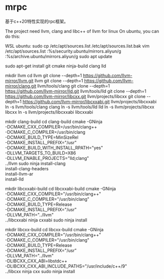 # mrpc
基于c++20特性实现的rpc框架。

The project need llvm, clang and libc++ of llvm for linux
On ubuntu, you can do this:

WSL ubuntu:
sudo cp /etc/apt/sources.list /etc/apt/sources.list.bak
vim /etc/apt/sources.list
  :%s/security.ubuntu/mirrors.aliyun/g
  :%s/archive.ubuntu/mirrors.aliyun/g
sudo apt update

sudo apt-get install git cmake ninja-build clang lld

mkdir llvm
cd llvm
git clone --depth=1 https://github.com/llvm-mirror/llvm.git llvm
git clone --depth=1 https://github.com/llvm-mirror/clang.git llvm/tools/clang
git clone --depth=1 https://github.com/llvm-mirror/lld.git llvm/tools/lld
git clone --depth=1 https://github.com/llvm-mirror/libcxx.git llvm/projects/libcxx
git clone --depth=1 https://github.com/llvm-mirror/libcxxabi.git llvm/projects/libcxxabi
ln -s llvm/tools/clang clang
ln -s llvm/tools/lld lld
ln -s llvm/projects/libcxx libcxx
ln -s llvm/projects/libcxxabi libcxxabi

mkdir clang-build
cd clang-build
cmake -GNinja \
      -DCMAKE_CXX_COMPILER=/usr/bin/clang++ \
      -DCMAKE_C_COMPILER=/usr/bin/clang \
      -DCMAKE_BUILD_TYPE=MinSizeRel \
      -DCMAKE_INSTALL_PREFIX="/usr" \
      -DCMAKE_BUILD_WITH_INSTALL_RPATH="yes" \
      -DLLVM_TARGETS_TO_BUILD=X86 \
      -DLLVM_ENABLE_PROJECTS="lld;clang" \
      ../llvm
sudo ninja install-clang \
      install-clang-headers \
      install-llvm-ar \
      install-lld

mkdir libcxxabi-build
cd libcxxabi-build
cmake -GNinja \
      -DCMAKE_CXX_COMPILER="/usr/bin/clang++" \
      -DCMAKE_C_COMPILER="/usr/bin/clang" \
      -DCMAKE_BUILD_TYPE=Release \
      -DCMAKE_INSTALL_PREFIX="/usr" \
      -DLLVM_PATH="../llvm" \
      ../libcxxabi
ninja cxxabi
sudo ninja install

mkdir libcxx-build
cd libcxx-build
cmake -GNinja \
      -DCMAKE_CXX_COMPILER="/usr/bin/clang++" \
      -DCMAKE_C_COMPILER="/usr/bin/clang" \
      -DCMAKE_BUILD_TYPE=Release \
      -DCMAKE_INSTALL_PREFIX="/usr" \
      -DLLVM_PATH="../llvm" \
      -DLIBCXX_CXX_ABI=libstdc++ \
      -DLIBCXX_CXX_ABI_INCLUDE_PATHS="/usr/include/c++/9" \
      ../libcxx
ninja cxx
sudo ninja install
